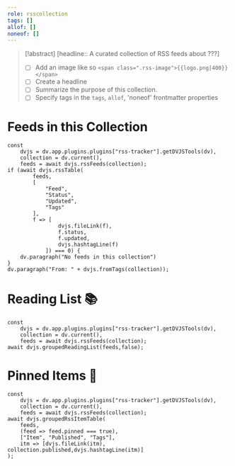 ```yaml
---
role: rsscollection
tags: []
allof: []
noneof: []
---
```

> [!abstract] [headline:: A curated collection of RSS feeds about ???]
> - [ ] Add an image like so `<span class=".rss-image">{{logo.png|400}}</span>`
> - [ ] Create a headline
> - [ ] Summarize the purpose of this collection.
> - [ ] Specify tags in the `tags`, `allof`, 'noneof' frontmatter properties


# Feeds in this Collection

~~~dataviewjs
const
	dvjs = dv.app.plugins.plugins["rss-tracker"].getDVJSTools(dv),
	collection = dv.current(),
	feeds = await dvjs.rssFeeds(collection);
if (await dvjs.rssTable(
		feeds,
		[
			"Feed",
			"Status",
			"Updated",
			"Tags"
		],
		f => [
				dvjs.fileLink(f),
				f.status,
				f.updated,
				dvjs.hashtagLine(f)
			]) === 0) {
	dv.paragraph("No feeds in this collection")
}
dv.paragraph("From: " + dvjs.fromTags(collection));
~~~

# Reading List 📚

~~~dataviewjs
const
	dvjs = dv.app.plugins.plugins["rss-tracker"].getDVJSTools(dv),
	collection = dv.current(),
	feeds = await dvjs.rssFeeds(collection);
await dvjs.groupedReadingList(feeds,false);
~~~

# Pinned Items 📍

~~~dataviewjs
const
	dvjs = dv.app.plugins.plugins["rss-tracker"].getDVJSTools(dv),
	collection = dv.current(),
	feeds = await dvjs.rssFeeds(collection);
await dvjs.groupedRssItemTable(
	feeds,
	(feed => feed.pinned === true),
	["Item", "Published", "Tags"],
	itm => [dvjs.fileLink(itm), collection.published,dvjs.hashtagLine(itm)]
);
~~~